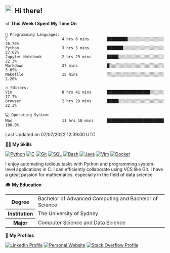 ## <a href="#"><img src="https://media.giphy.com/media/hvRJCLFzcasrR4ia7z/giphy.gif" width="25px" height="25px"></a> Hi there!

<!--START_SECTION:waka-->
📊 **This Week I Spent My Time On** 

```text
💬 Programming Languages: 
C                        4 hrs 6 mins        █████████░░░░░░░░░░░░░░░░   36.76% 
Python                   3 hrs 5 mins        ███████░░░░░░░░░░░░░░░░░░   27.62% 
Jupyter Notebook         2 hrs 29 mins       █████░░░░░░░░░░░░░░░░░░░░   22.3% 
Markdown                 37 mins             █░░░░░░░░░░░░░░░░░░░░░░░░   5.65% 
Makefile                 15 mins             ░░░░░░░░░░░░░░░░░░░░░░░░░   2.26%

🔥 Editors: 
Vim                      8 hrs 41 mins       ███████████████████░░░░░░   77.7% 
Browser                  2 hrs 29 mins       █████░░░░░░░░░░░░░░░░░░░░   22.3%

💻 Operating System: 
Mac                      11 hrs 10 mins      █████████████████████████   100.0%

```


 Last Updated on 07/07/2022 12:39:00 UTC
<!--END_SECTION:waka-->

💪🏻 **My Skills**

[![Python](https://img.shields.io/badge/-Python-yellow?style=flat-square&logo=Python)](#)
[![C     ](https://img.shields.io/badge/-C-blue?style=flat-square&logo=C)](#)
[![Git   ](https://img.shields.io/badge/-Git-grey?style=flat-square&logo=Git)](#)
[![SQL   ](https://img.shields.io/badge/-SQL-grey?style=flat-square&logo=SQLite)](#)
[![Bash  ](https://img.shields.io/badge/-Bash-grey?style=flat-square&logo=GNU-Bash)](#)
[![Java  ](https://img.shields.io/badge/-Java-grey?style=flat-square&logo=OpenJDK)](#)
[![Vim   ](https://img.shields.io/badge/-Vim-grey?style=flat-square&logo=Vim)](#)
[![Docker](https://img.shields.io/badge/-Docker-grey?style=flat-square&logo=Docker)](#)

I enjoy automating tedious tasks with Python and programming system-level applications in C. I can efficiently collaborate using VCS like Git. I have a great passion for mathematics, especially in the field of data science.

🎓 **My Education**

<table>
<tr>
    <th>Degree</th>
    <td>Bachelor of Advanced Computing and Bachelor of Science</td>
</tr>
<tr>
    <th>Institution</th>
    <td>The University of Sydney</td>
</tr>
<tr>
    <th>Major</th>
    <td>Computer Science and Data Science</td>
</tr>
</table>

🔗 **My Profiles**

[![LinkedIn Profile](https://img.shields.io/badge/-LinkedIn-blue?style=social&logo=LinkedIn)](https://www.linkedin.com/in/ziao-ji)
[![Personal Website](https://img.shields.io/badge/-Personal%20Website-blue?style=social&logo=Bootstrap)](https://www.jiziao.works)
[![Stack Overflow Profile](https://img.shields.io/badge/-Stack%20Overflow-blue?style=social&logo=StackOverflow)](https://stackoverflow.com/users/11658924/spearandshield)
